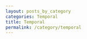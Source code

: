 ```yaml
---
layout: posts_by_category
categories: Temporal
title: Temporal
permalink: /category/temporal
---
```

